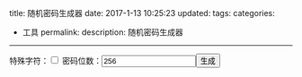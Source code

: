 title: 随机密码生成器
date: 2017-1-13 10:25:23
updated:
tags:
categories:
- 工具
permalink:
description: 随机密码生成器
---
<!--more-->
特殊字符：<input id="_specal_" type="checkbox"/>
密码位数：<input type="number" id="_i_p_t" value="256" min="1" max="8192" required="required" style="width:168px;"/><input type="button" onclick="_g();" value="生成" id="_b_t_n"/>
<div id="_result" style="display:none;word-break:break-all;border:1px solid #eee;"></div>
<link href="data:text/css;base64,aW5wdXQ6Oi13ZWJraXQtb3V0ZXItc3Bpbi1idXR0b24sCiAgICBpbnB1dDo6LXdlYmtpdC1pbm5lci1zcGluLWJ1dHRvbiB7CiAgICAgICAgLXdlYmtpdC1hcHBlYXJhbmNlOiBub25lOwogICAgfQogICAgaW5wdXRbdHlwZT0ibnVtYmVyIl17CiAgICAgICAgLW1vei1hcHBlYXJhbmNlOiB0ZXh0ZmllbGQ7CiAgICB9" rel="stylesheet" type="text/css">
<script type="text/javascript" src="/js/random.js"></script>